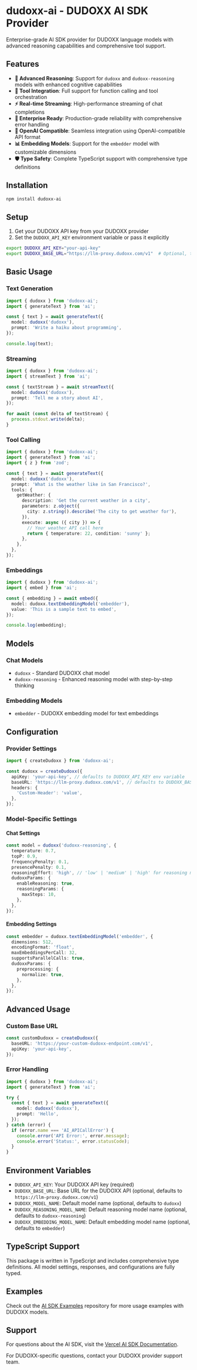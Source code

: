 # dudoxx-ai - DUDOXX AI SDK Provider

Enterprise-grade AI SDK provider for DUDOXX language models with advanced reasoning capabilities and comprehensive tool support.

## Features

- **🧠 Advanced Reasoning**: Support for `dudoxx` and `dudoxx-reasoning` models with enhanced cognitive capabilities
- **🔧 Tool Integration**: Full support for function calling and tool orchestration
- **⚡ Real-time Streaming**: High-performance streaming of chat completions
- **🎯 Enterprise Ready**: Production-grade reliability with comprehensive error handling
- **🔌 OpenAI Compatible**: Seamless integration using OpenAI-compatible API format
- **📊 Embedding Models**: Support for the `embedder` model with customizable dimensions
- **🛡️ Type Safety**: Complete TypeScript support with comprehensive type definitions

## Installation

```bash
npm install dudoxx-ai
```

## Setup

1. Get your DUDOXX API key from your DUDOXX provider
2. Set the `DUDOXX_API_KEY` environment variable or pass it explicitly

```bash
export DUDOXX_API_KEY="your-api-key"
export DUDOXX_BASE_URL="https://llm-proxy.dudoxx.com/v1"  # Optional, this is the default
```

## Basic Usage

### Text Generation

```typescript
import { dudoxx } from 'dudoxx-ai';
import { generateText } from 'ai';

const { text } = await generateText({
  model: dudoxx('dudoxx'),
  prompt: 'Write a haiku about programming',
});

console.log(text);
```

### Streaming

```typescript
import { dudoxx } from 'dudoxx-ai';
import { streamText } from 'ai';

const { textStream } = await streamText({
  model: dudoxx('dudoxx'),
  prompt: 'Tell me a story about AI',
});

for await (const delta of textStream) {
  process.stdout.write(delta);
}
```

### Tool Calling

```typescript
import { dudoxx } from 'dudoxx-ai';
import { generateText } from 'ai';
import { z } from 'zod';

const { text } = await generateText({
  model: dudoxx('dudoxx'),
  prompt: 'What is the weather like in San Francisco?',
  tools: {
    getWeather: {
      description: 'Get the current weather in a city',
      parameters: z.object({
        city: z.string().describe('The city to get weather for'),
      }),
      execute: async ({ city }) => {
        // Your weather API call here
        return { temperature: 22, condition: 'sunny' };
      },
    },
  },
});
```

### Embeddings

```typescript
import { dudoxx } from 'dudoxx-ai';
import { embed } from 'ai';

const { embedding } = await embed({
  model: dudoxx.textEmbeddingModel('embedder'),
  value: 'This is a sample text to embed',
});

console.log(embedding);
```

## Models

### Chat Models

- `dudoxx` - Standard DUDOXX chat model
- `dudoxx-reasoning` - Enhanced reasoning model with step-by-step thinking

### Embedding Models

- `embedder` - DUDOXX embedding model for text embeddings

## Configuration

### Provider Settings

```typescript
import { createDudoxx } from 'dudoxx-ai';

const dudoxx = createDudoxx({
  apiKey: 'your-api-key', // defaults to DUDOXX_API_KEY env variable
  baseURL: 'https://llm-proxy.dudoxx.com/v1', // defaults to DUDOXX_BASE_URL env variable
  headers: {
    'Custom-Header': 'value',
  },
});
```

### Model-Specific Settings

#### Chat Settings

```typescript
const model = dudoxx('dudoxx-reasoning', {
  temperature: 0.7,
  topP: 0.9,
  frequencyPenalty: 0.1,
  presencePenalty: 0.1,
  reasoningEffort: 'high', // 'low' | 'medium' | 'high' for reasoning models
  dudoxxParams: {
    enableReasoning: true,
    reasoningParams: {
      maxSteps: 10,
    },
  },
});
```

#### Embedding Settings

```typescript
const embedder = dudoxx.textEmbeddingModel('embedder', {
  dimensions: 512,
  encodingFormat: 'float',
  maxEmbeddingsPerCall: 32,
  supportsParallelCalls: true,
  dudoxxParams: {
    preprocessing: {
      normalize: true,
    },
  },
});
```

## Advanced Usage

### Custom Base URL

```typescript
const customDudoxx = createDudoxx({
  baseURL: 'https://your-custom-dudoxx-endpoint.com/v1',
  apiKey: 'your-api-key',
});
```

### Error Handling

```typescript
import { dudoxx } from 'dudoxx-ai';
import { generateText } from 'ai';

try {
  const { text } = await generateText({
    model: dudoxx('dudoxx'),
    prompt: 'Hello',
  });
} catch (error) {
  if (error.name === 'AI_APICallError') {
    console.error('API Error:', error.message);
    console.error('Status:', error.statusCode);
  }
}
```

## Environment Variables

- `DUDOXX_API_KEY`: Your DUDOXX API key (required)
- `DUDOXX_BASE_URL`: Base URL for the DUDOXX API (optional, defaults to `https://llm-proxy.dudoxx.com/v1`)
- `DUDOXX_MODEL_NAME`: Default model name (optional, defaults to `dudoxx`)
- `DUDOXX_REASONING_MODEL_NAME`: Default reasoning model name (optional, defaults to `dudoxx-reasoning`)
- `DUDOXX_EMBEDDING_MODEL_NAME`: Default embedding model name (optional, defaults to `embedder`)

## TypeScript Support

This package is written in TypeScript and includes comprehensive type definitions. All model settings, responses, and configurations are fully typed.

## Examples

Check out the [AI SDK Examples](https://github.com/vercel/ai/tree/main/examples) repository for more usage examples with DUDOXX models.

## Support

For questions about the AI SDK, visit the [Vercel AI SDK Documentation](https://ai-sdk.dev).

For DUDOXX-specific questions, contact your DUDOXX provider support team.